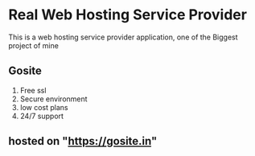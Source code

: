 # Real Web Hosting Service Provider
This is a web hosting service provider application, one of the Biggest project of mine

## Gosite
1. Free ssl
2. Secure environment
3. low cost plans
4. 24/7 support

## hosted on "https://gosite.in"
